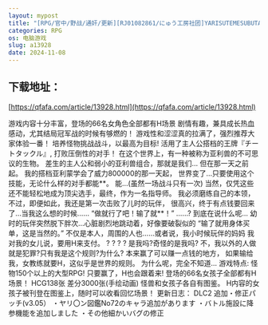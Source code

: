 ```yaml
---
layout: mypost
title: "[RPG/官中/野战/通奸/更新][RJ01082861/にゅう工房社团]YARISUTEMESUBUTA ~ 一次性交易大师 ~/H版宝可梦：只属于我的迷之规则！/一次性母猪 只有我知道的"
categories: RPG
os: 电脑游戏
slug: a13928
date: 2024-11-08
---
```


## 下载地址：

[https://qfafa.com/article/13928.html](https://qfafa.com/article/13928.html)

游戏内容十分丰富，登场的66名女角色全部都有H场景
剧情有趣，兼具成长热血感动，尤其结局冠军战的时候有够燃的！
游戏性和涩涩真的拉满了，强烈推荐大家体验一番！
培养怪物挑战战斗，以最高为目标!
活用了主人公搭档的王牌『チートタックル』,
打败压倒性的对手！
在这个世界上，有一种被称为亚利兽的不可思议的生物。
差生的主人公和弱小的亚利兽组合，那就是我们…
但在那一天之前起。
我的搭档亚利蒙学会了威力800000的那一天起，
世界变了…只要使用这个技能，无论什么样的对手都能\*\*。
能…(虽然一场战斗只有一次)
当然，仅凭这些还不能轻松地成为顶尖选手，最终，作为一名指导师。
我必须磨练自己的本领，不过，即便如此，我还是第一次击败了儿时的玩伴，
很高兴，终于有点钱要回来了…当我这么想的时候……
“做就行了吧！输了就\*\*！”
……?
到底在说什么呢…
幼时的玩伴突然脱下胖次…心脏剧烈地跳动着，好像要破裂似的
“输了就用身体买单，这是当然的。”
不仅是本人，周围的人也……或者说，我小时候玩伴的妈妈
我对我的女儿说，要用H来支付。
? ? ? ?
是我吗?奇怪的是我吗?
不，我以外的人做就是犯罪?只有我是这个规则?为什么?
本来赢了可以赚一点钱的地方，
如果输给我，女教练就要H，这似乎是世界的规则。
为什么呢，完全不知道…
游戏特点:
怪物150个以上的大型RPG!
只要赢了，H也会跟着来!
登场的66名女孩子全部都有H场景！
HCG138张 差分3000张(手绘动画)
怪兽和女孩子各自有图鉴。
H内容的女孩子被刊登在图鉴上，随时可以收看回忆场景！
更新日志：
DLC2
追加・修正パッチ(v3.05）
・ヤリ〇ン図鑑No72のキャラ追加があります
・バトル施設に降参機能を追加しました
・その他細かいバグの修正